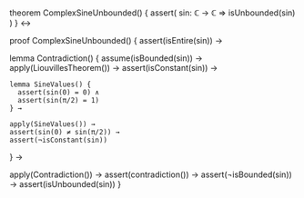 theorem ComplexSineUnbounded() {
  assert(
    sin: ℂ → ℂ ⇒ isUnbounded(sin)
  )
} ↔

proof ComplexSineUnbounded() {
  assert(isEntire(sin)) →
  
  lemma Contradiction() {
    assume(isBounded(sin)) →
    apply(LiouvillesTheorem()) →
    assert(isConstant(sin)) →
    
    lemma SineValues() {
      assert(sin(0) = 0) ∧
      assert(sin(π/2) = 1)
    } →
    
    apply(SineValues()) →
    assert(sin(0) ≠ sin(π/2)) →
    assert(¬isConstant(sin))
  } →
  
  apply(Contradiction()) →
  assert(contradiction()) →
  assert(¬isBounded(sin)) →
  assert(isUnbounded(sin))
}